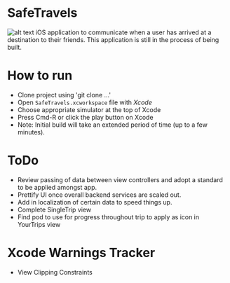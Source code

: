 # SafeTravels
![alt text](https://github.com/pjpatel12/SafeTravels/blob/master/SafeTravelsGimpBackgroundReduced.png)
iOS application to communicate when a user has arrived at a destination to their friends. This application is still in the process of being built.

# How to run
- Clone project using 'git clone ...'
- Open `SafeTravels.xcworkspace` file with *Xcode*
- Choose appropriate simulator at the top of Xcode
- Press Cmd-R or click the play button on Xcode
 - Note: Initial build will take an extended period of time (up to a few minutes).

# ToDo
- Review passing of data between view controllers and adopt a standard to be applied amongst app.
- Prettify UI once overall backend services are scaled out.
- Add in localization of certain data to speed things up.
- Complete SingleTrip view
- Find pod to use for progress throughout trip to apply as icon in YourTrips view


# Xcode Warnings Tracker
- View Clipping Constraints
